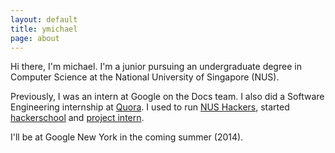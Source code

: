 ```yaml
---
layout: default
title: ymichael
page: about
---
```


Hi there, I'm michael. I'm a junior pursuing an undergraduate degree in Computer Science at the National University of Singapore (NUS).

Previously, I was an intern at Google on the Docs team. I also did a Software Engineering internship at [Quora](//quora.com). I used to run [NUS Hackers](//nushackers.org), started [hackerschool](//school.nushackers.org) and [project intern](//ymichael.github.io/projectintern).

I'll be at Google New York in the coming summer (2014).
